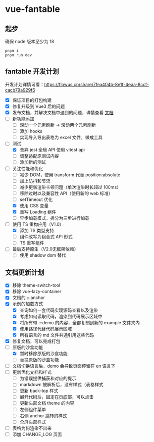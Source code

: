 # vue-fantable

## 起步

确保 node 版本至少为 18

```
pnpm i
pnpm run dev
```

## fantable 开发计划

开发计划详情可看：https://flowus.cn/share/7fea404b-8e1f-4eaa-8ccf-cacb79a929f6

- [x] 保证项目的打包构建
- [x] 修复升级到 Vue3 后的问题
- [x] 发布文档，并解决文档中遇到的问题，详情查看 [文档](./docs/README.md)
- [ ] 新功能添加
  - [ ] 滚动一个元素刷新 -> 滚动两个元素刷新
  - [ ] 添加 hooks
  - [ ] 实现导入导出表格为 excel 文件，做成工具
- [ ] 测试
  - [x] 舍弃 jest 全局 API 使用 vitest api
  - [ ] 调整适配原测试内容
  - [ ] 添加新的测试
- [ ] 关注性能和优化
  - [ ] 减少 DOM，使用 transform 代替 position:absolute
  - [ ] 加上防抖和节流
  - [ ] 减少更新渲染卡顿问题（单次渲染时长超过 100ms）
  - [ ] 移除过时以及兼容性 API（使用新的 web 标准）
  - [ ] setTimeout 优化
  - [x] 使用 CSS 变量
  - [x] 重写 Loading 组件
  - [ ] 异步加载模式，拆分为三步进行加载
- [ ] 使用 TS 重构应用（V1.0）
  - [x] 添加 TS 类型支持
  - [ ] 组件改写为组合式 API 形式
  - [ ] TS 重写组件
- [ ] 最后支持原生（V2.0无框架依赖）
  - [ ] 使用 shadow dom 替代

## 文档更新计划

- [x] 移除 theme-switch-tool
- [x] 移除 vue-lazy-container
- [x] 文档的 :::anchor
- [x] 示例的加载方式
  - [x] 查询如何一套代码实现源码查看以及渲染
  - [x] 考虑如何读取代码，渲染到代码展示区域中
  - [x] 将所有带 :::demo 的内容，全都复制到新的 example 文件夹内
  - [x] 使用路径代替代码展示区域
  - [x] 所有语言的 md 文件共通引用这些代码
- [x] 修复文档，可以完成打包
- [ ] 原版的沙盒功能
  - [x] 暂时移除原版的沙盒功能
  - [ ] 替换原版的沙盒功能
- [ ] 文档切换语言后，demo 会导致页面停留在 en 语言下
- [ ] 更新优化文档和样式
  - [ ] 为错误提供捕获和对应的提示
  - [ ] markdown 被解析后，没有样式（表格样式
  - [ ] 更新 back-top 样式
  - [ ] 展开代码后，固定在页底部，可以点击
  - [ ] 更新头部文档 theme 的内容
  - [ ] 左侧组件菜单
  - [ ] 右侧 anchor 跳转的样式
  - [ ] 全屏头部样式
- [ ] 表格为何渲染不出来
- [ ] 添加 CHANGE_LOG 页面
